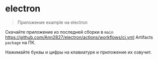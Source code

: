 # electron

> Приложение example на electron

Скачайте приложение из последней сборки в `main` <https://github.com/Ann2827/electron/actions/workflows/ci.yml> Artifacts `package` на ПК.

Нажимайте буквы и цифры на клавиатуре и приложение их озвучит.
